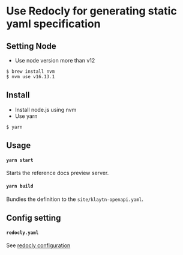 # Use Redocly for generating static yaml specification

## Setting Node
- Use node version more than v12
```shell
$ brew install nvm
$ nvm use v16.13.1
```

## Install
- Install node.js using nvm
- Use yarn 
```shell
$ yarn
```

## Usage
#### `yarn start`
Starts the reference docs preview server.

#### `yarn build`
Bundles the definition to the `site/klaytn-openapi.yaml`.

## Config setting
#### `redocly.yaml`
See [redocly configuration](https://redocly.com/docs/cli/configuration/)
